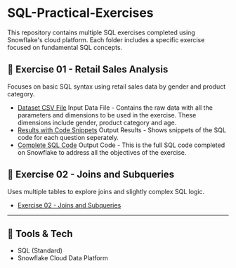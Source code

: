 # SQL-Practical-Exercises

This repository contains multiple SQL exercises completed using Snowflake's cloud platform. Each folder includes a specific exercise focused on fundamental SQL concepts.


## 📂 Exercise 01 - Retail Sales Analysis

Focuses on basic SQL syntax using retail sales data by gender and product category.

- [Dataset CSV File](https://github.com/Tiyani-Baloyi-Analyst/SQL-Practical-Exercises/blob/main/Exercise%2001/retail_sales_dataset.csv) Input Data File - Contains the raw data with all the parameters and dimensions to be used in the exercise. These dimensions include gender, product category and age. 
- [Results with Code Snippets](https://github.com/Tiyani-Baloyi-Analyst/SQL-Practical-Exercises/blob/main/Exercise%2001/Practical%20Exercise%201_Tiyani%20Baloyi.pdf) Output Results - Shows snippets of the SQL code for each question seperately.
- [Complete SQL Code](https://github.com/Tiyani-Baloyi-Analyst/SQL-Practical-Exercises/blob/main/Exercise%2001/Practical%20Exercise%201.sql) Output Code - This is the full SQL code completed on Snowflake to address all the objectives of the exercise.


## 📂 Exercise 02 - Joins and Subqueries

  Uses multiple tables to explore joins and slightly complex SQL logic.
  
- [Exercise 02 - Joins and Subqueries](https://github.com/Tiyani-Baloyi-Analyst/SQL-Practical-Exercises/blob/main/Exercise%2002/Practical%202%20-%20SQL%20Fundamentals%20(SQL%20JOIN).pdf)

---

## 📌 Tools & Tech

- SQL (Standard)
- Snowflake Cloud Data Platform

